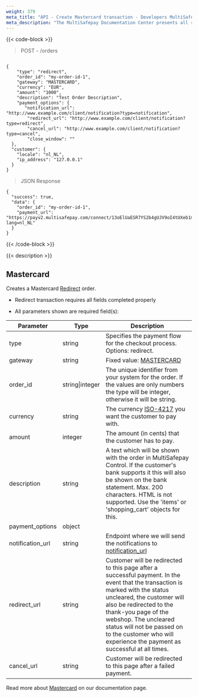 ```yaml
---
weight: 379
meta_title: "API - Create Mastercard transaction - Developers MultiSafepay"
meta_description: "The MultiSafepay Documentation Center presents all relevant information about our Plugins and API. You can also find support pages for Payment Methods, Tools and General Questions as well as the contact details of our Support and Integration Teams."
---
```


{{< code-block >}}
> POST - /orders 

```shell 

{
    "type": "redirect",
    "order_id": "my-order-id-1",
    "gateway": "MASTERCARD",
    "currency": "EUR",
    "amount": "1000",
    "description": "Test Order Description",
    "payment_options": {
       "notification_url": "http://www.example.com/client/notification?type=notification",
        "redirect_url": "http://www.example.com/client/notification?type=redirect",
        "cancel_url": "http://www.example.com/client/notification?type=cancel", 
        "close_window": ""
  },
  "customer": {
    "locale": "nl_NL",
    "ip_address": "127.0.0.1"
  }
}
```

> JSON Response 

```shell
{
  "success": true,
  "data": {
    "order_id": "my-order-id-1",
    "payment_url": "https://payv2.multisafepay.com/connect/13oElUaESR7YS2b4gUJV9oI4tUXeb1mj1D8/?lang=nl_NL"
  }
}
```

{{< /code-block >}}

{{< description >}}

## Mastercard

Creates a Mastercard [Redirect](/faq/api/difference-between-direct-and-redirect/) order.

* Redirect transaction requires all fields completed properly

* All parameters shown are required field(s):

| Parameter                       | Type     | Description                                                                             |
|---------------------------------|----------|-----------------------------------------------------------------------------------------|
| type                            | string | Specifies the payment flow for the checkout process. Options: redirect.                   |
| gateway                         | string | Fixed value: [MASTERCARD](https://docs.multisafepay.com/credit-and-debit-cards/creditcards/)|
| order_id                        | string\|integer | The unique identifier from your system for the order. If the values are only numbers the type will be integer, otherwise it will be string.                                   |
| currency                        | string | The currency [ISO-4217](https://www.iso.org/iso-4217-currency-codes.html) you want the customer to pay with. |
| amount                          | integer | The amount (in cents) that the customer has to pay.                                     |
| description                     | string | A text which will be shown with the order in MultiSafepay Control. If the customer's bank supports it this will also be shown on the bank statement. Max. 200 characters. HTML is not supported. Use the 'items' or 'shopping_cart' objects for this. |
| payment_options                 | object |   |
| notification_url                | string    | Endpoint where we will send the notifications to [notification_url](/faq/api/how-does-the-notification-url-work/)|
| redirect_url                    | string    | Customer will be redirected to this page after a successful payment. In the event that the transaction is marked with the status uncleared, the customer will also be redirected to the thank-you page of the webshop. The uncleared status will not be passed on to the customer who will experience the payment as successful at all times.|
| cancel_url                      | string    | Customer will be redirected to this page after a failed payment.  | 


Read more about [Mastercard](/payment-methods/credit-and-debit-cards/) on our documentation page.